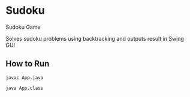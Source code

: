 # Sudoku
Sudoku Game

Solves sudoku problems using backtracking and outputs result in Swing GUI

## How to Run
 

`javac App.java`

`java App.class`
